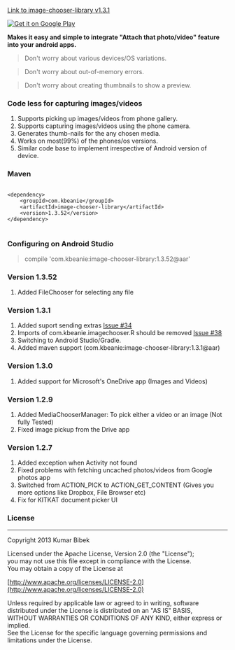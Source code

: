 [Link to image-chooser-library v1.3.1](https://dl.dropboxusercontent.com/u/6696191/image-chooser-library/v1.3.1/image-chooser-library-1.3.1.jar)

<a href="https://play.google.com/store/apps/details?id=com.beanie.imagechooserapp">
  <img alt="Get it on Google Play"
       src="https://developer.android.com/images/brand/en_generic_rgb_wo_45.png" />
</a>

**Makes it easy and simple to integrate "Attach that photo/video" feature into your android apps.**

> Don't worry about various devices/OS variations.

> Don't worry about out-of-memory errors.

> Don't worry about creating thumbnails to show a preview.

### Code less for capturing  images/videos
1. Supports picking up images/videos from phone gallery.
2. Supports capturing images/videos using the phone camera.
3. Generates thumb-nails for the any chosen media.
4. Works on most(99%) of the phones/os versions.
5. Similar code base to implement irrespective of Android version of device.

### Maven
<pre>
<code>
&lt;dependency&gt;
    &lt;groupId&gt;com.kbeanie&lt;/groupId&gt;
    &lt;artifactId&gt;image-chooser-library&lt;/artifactId&gt;
    &lt;version&gt;1.3.52&lt;/version&gt;
&lt;/dependency&gt;
</code>
</pre>

### Configuring on Android Studio
> compile 'com.kbeanie:image-chooser-library:1.3.52@aar'

### Version 1.3.52
1. Added FileChooser for selecting any file

### Version 1.3.1
1. Added suport sending extras [Issue #34](https://github.com/coomar2841/image-chooser-library/issues/34)
2. Imports of com.kbeanie.imagechooser.R should be removed [Issue #38](https://github.com/coomar2841/image-chooser-library/issues/38)
3. Switching to Android Studio/Gradle.
4. Added maven support (com.kbeanie:image-chooser-library:1.3.1@aar)

### Version 1.3.0
1. Added support for Microsoft's OneDrive app (Images and Videos)

### Version 1.2.9
1. Added MediaChooserManager: To pick either a video or an image (Not fully Tested)
2. Fixed image pickup from the Drive app

### Version 1.2.7
1. Added exception when Activity not found
2. Fixed problems with fetching uncached photos/videos from Google photos app
3. Switched from ACTION_PICK to ACTION_GET_CONTENT (Gives you more options like Dropbox, File Browser etc)
4. Fix for KITKAT document picker UI

### License
-----------------------------------------------------------------------------------
Copyright 2013 Kumar Bibek

Licensed under the Apache License, Version 2.0 (the "License");<br />
you may not use this file except in compliance with the License.<br />
You may obtain a copy of the License at
   
[http://www.apache.org/licenses/LICENSE-2.0](http://www.apache.org/licenses/LICENSE-2.0)
	
Unless required by applicable law or agreed to in writing, software<br />
distributed under the License is distributed on an "AS IS" BASIS,<br />
WITHOUT WARRANTIES OR CONDITIONS OF ANY KIND, either express or implied.<br />
See the License for the specific language governing permissions and<br />
limitations under the License.
